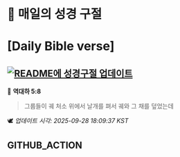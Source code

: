 # 🙏 매일의 성경 구절
# [Daily Bible verse]
## [![README에 성경구절 업데이트](https://github.com/DONGSUKA/first_test/actions/workflows/update-readme-bible.yml/badge.svg)](https://github.com/DONGSUKA/first_test/actions/workflows/update-readme-bible.yml)
<!-- START_BIBLE_VERSE -->
📖 **역대하 5:8**
> 그룹들이 궤 처소 위에서 날개를 펴서 궤와 그 채를 덮었는데

🕊️ _업데이트 시각: 2025-09-28 18:09:37 KST_
  <!-- END_BIBLE_VERSE -->
## GITHUB_ACTION
